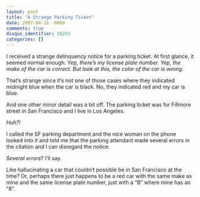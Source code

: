 ```yaml
---
layout: post
title: "A Strange Parking Ticket"
date: 2007-04-16 -0800
comments: true
disqus_identifier: 18283
categories: []
---
```

I received a strange delinquency notice for a parking ticket. At first
glance, it seemed normal enough. *Yep, there’s my license plate number.
Yep, the make of the car is correct. But look at this, the color of the
car is wrong.*

That’s strange since it’s not one of those cases where they indicated
midnight blue when the car is black. No, they indicated red and my car
is blue.

And one other minor detail was a bit off. The parking ticket was for
Fillmore street in San Francisco and I live in Los Angeles.

*Huh?!*

I called the SF parking department and the nice woman on the phone
looked into it and told me that the parking attendant made several
errors in the citation and I can disregard the notice.

*Several errors*? I’ll say.

Like hallucinating a car that couldn’t possible be in San Francisco at
the time? Or, perhaps there just happens to be a red car with the same
make as mine and the same license plate number, just with a “B” where
mine has an “8”.

